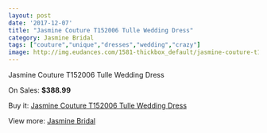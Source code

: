 ```yaml
---
layout: post
date: '2017-12-07'
title: "Jasmine Couture T152006 Tulle Wedding Dress"
category: Jasmine Bridal
tags: ["couture","unique","dresses","wedding","crazy"]
image: http://img.eudances.com/1581-thickbox_default/jasmine-couture-t152006-tulle-wedding-dress.jpg
---
```

Jasmine Couture T152006 Tulle Wedding Dress

On Sales: **$388.99**
<a href="https://www.eudances.com/en/jasmine-bridal/559-jasmine-couture-t152006-tulle-wedding-dress.html"><amp-img layout="responsive" width="600" height="600" src="//img.eudances.com/1581-thickbox_default/jasmine-couture-t152006-tulle-wedding-dress.jpg" alt="Jasmine Couture T152006 Tulle Wedding Dress 0" /></a>
<a href="https://www.eudances.com/en/jasmine-bridal/559-jasmine-couture-t152006-tulle-wedding-dress.html"><amp-img layout="responsive" width="600" height="600" src="//img.eudances.com/1582-thickbox_default/jasmine-couture-t152006-tulle-wedding-dress.jpg" alt="Jasmine Couture T152006 Tulle Wedding Dress 1" /></a>

Buy it: [Jasmine Couture T152006 Tulle Wedding Dress](https://www.eudances.com/en/jasmine-bridal/559-jasmine-couture-t152006-tulle-wedding-dress.html "Jasmine Couture T152006 Tulle Wedding Dress")

View more: [Jasmine Bridal](https://www.eudances.com/en/6-jasmine-bridal "Jasmine Bridal")